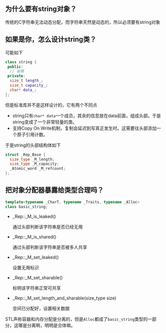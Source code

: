 ## 为什么要有string对象？

传统的C字符串无法动态分配，而字符串天然是动态的，所以必须要有string对象

## 如果是你，怎么设计string类？

可能如下

```c++
class string {
 public:
  // 省略
 private:
  size_t length_;
  size_t capacity_;
  char* data_;
};
```

但是标准库并不是这样设计的，它有两个不同点
* string只有`char* data`一个成员，其余的信息放在data前面，组成头部。于是string变成了一个非常轻量的类。
* 支持Copy On Write机制，复制会延迟到写真正发生时。这需要往头部添加一个原子引用计数。

于是string的头部结构体如下

```c++
struct _Rep_Base {
  size_type _M_length;
  size_type _M_capacity;
  _Atomic_word _M_refcount;
};
```

## 把对象分配器暴露给类型合理吗？

```c++
template<typename _CharT, typename _Traits, typename _Alloc>
class basic_string;
```

* _Rep::_M_is_leaked()

  通过头部判断该字符串是否已经无用

* _Rep::_M_is_shared()

  通过头部判断该字符串是否被多人共享
  
* _Rep::_M_set_leaked()

  设置无用标识
* _Rep::_M_set_sharable()

  标明该字符串正常可共享
* _Rep::_M_set_length_and_sharable(size_type size)
  
  空间已分配好，设置相关数据

STL声称容器和内存分配是分离的，但是`Alloc`都成了`basic_string`类型的一部分，这哪是分离啊，明明是合体嘛。
